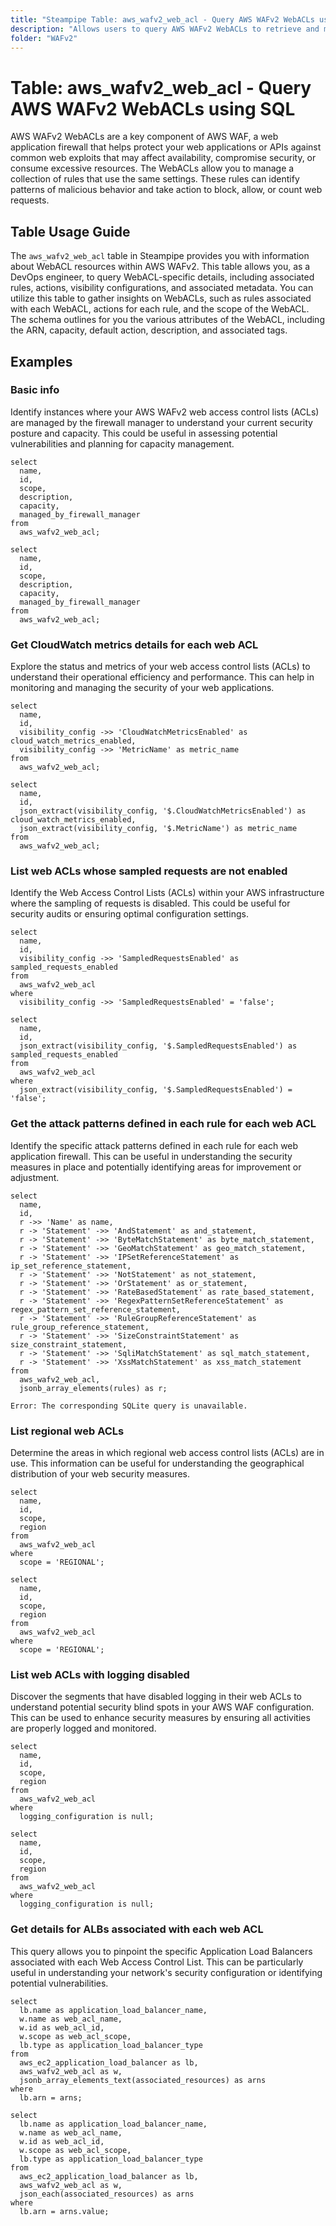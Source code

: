 ```yaml
---
title: "Steampipe Table: aws_wafv2_web_acl - Query AWS WAFv2 WebACLs using SQL"
description: "Allows users to query AWS WAFv2 WebACLs to retrieve and manage information about WebACL resources within AWS WAFv2."
folder: "WAFv2"
---
```


# Table: aws_wafv2_web_acl - Query AWS WAFv2 WebACLs using SQL

AWS WAFv2 WebACLs are a key component of AWS WAF, a web application firewall that helps protect your web applications or APIs against common web exploits that may affect availability, compromise security, or consume excessive resources. The WebACLs allow you to manage a collection of rules that use the same settings. These rules can identify patterns of malicious behavior and take action to block, allow, or count web requests.

## Table Usage Guide

The `aws_wafv2_web_acl` table in Steampipe provides you with information about WebACL resources within AWS WAFv2. This table allows you, as a DevOps engineer, to query WebACL-specific details, including associated rules, actions, visibility configurations, and associated metadata. You can utilize this table to gather insights on WebACLs, such as rules associated with each WebACL, actions for each rule, and the scope of the WebACL. The schema outlines for you the various attributes of the WebACL, including the ARN, capacity, default action, description, and associated tags.

## Examples

### Basic info
Identify instances where your AWS WAFv2 web access control lists (ACLs) are managed by the firewall manager to understand your current security posture and capacity. This could be useful in assessing potential vulnerabilities and planning for capacity management.

```sql+postgres
select
  name,
  id,
  scope,
  description,
  capacity,
  managed_by_firewall_manager
from
  aws_wafv2_web_acl;
```

```sql+sqlite
select
  name,
  id,
  scope,
  description,
  capacity,
  managed_by_firewall_manager
from
  aws_wafv2_web_acl;
```


### Get CloudWatch metrics details for each web ACL
Explore the status and metrics of your web access control lists (ACLs) to understand their operational efficiency and performance. This can help in monitoring and managing the security of your web applications.

```sql+postgres
select
  name,
  id,
  visibility_config ->> 'CloudWatchMetricsEnabled' as cloud_watch_metrics_enabled,
  visibility_config ->> 'MetricName' as metric_name
from
  aws_wafv2_web_acl;
```

```sql+sqlite
select
  name,
  id,
  json_extract(visibility_config, '$.CloudWatchMetricsEnabled') as cloud_watch_metrics_enabled,
  json_extract(visibility_config, '$.MetricName') as metric_name
from
  aws_wafv2_web_acl;
```


### List web ACLs whose sampled requests are not enabled
Identify the Web Access Control Lists (ACLs) within your AWS infrastructure where the sampling of requests is disabled. This could be useful for security audits or ensuring optimal configuration settings.

```sql+postgres
select
  name,
  id,
  visibility_config ->> 'SampledRequestsEnabled' as sampled_requests_enabled
from
  aws_wafv2_web_acl
where
  visibility_config ->> 'SampledRequestsEnabled' = 'false';
```

```sql+sqlite
select
  name,
  id,
  json_extract(visibility_config, '$.SampledRequestsEnabled') as sampled_requests_enabled
from
  aws_wafv2_web_acl
where
  json_extract(visibility_config, '$.SampledRequestsEnabled') = 'false';
```


### Get the attack patterns defined in each rule for each web ACL
Identify the specific attack patterns defined in each rule for each web application firewall. This can be useful in understanding the security measures in place and potentially identifying areas for improvement or adjustment.

```sql+postgres
select
  name,
  id,
  r ->> 'Name' as name,
  r -> 'Statement' ->> 'AndStatement' as and_statement,
  r -> 'Statement' ->> 'ByteMatchStatement' as byte_match_statement,
  r -> 'Statement' ->> 'GeoMatchStatement' as geo_match_statement,
  r -> 'Statement' ->> 'IPSetReferenceStatement' as ip_set_reference_statement,
  r -> 'Statement' ->> 'NotStatement' as not_statement,
  r -> 'Statement' ->> 'OrStatement' as or_statement,
  r -> 'Statement' ->> 'RateBasedStatement' as rate_based_statement,
  r -> 'Statement' ->> 'RegexPatternSetReferenceStatement' as regex_pattern_set_reference_statement,
  r -> 'Statement' ->> 'RuleGroupReferenceStatement' as rule_group_reference_statement,
  r -> 'Statement' ->> 'SizeConstraintStatement' as size_constraint_statement,
  r -> 'Statement' ->> 'SqliMatchStatement' as sql_match_statement,
  r -> 'Statement' ->> 'XssMatchStatement' as xss_match_statement
from
  aws_wafv2_web_acl,
  jsonb_array_elements(rules) as r;
```

```sql+sqlite
Error: The corresponding SQLite query is unavailable.
```


### List regional web ACLs
Determine the areas in which regional web access control lists (ACLs) are in use. This information can be useful for understanding the geographical distribution of your web security measures.

```sql+postgres
select
  name,
  id,
  scope,
  region
from
  aws_wafv2_web_acl
where
  scope = 'REGIONAL';
```

```sql+sqlite
select
  name,
  id,
  scope,
  region
from
  aws_wafv2_web_acl
where
  scope = 'REGIONAL';
```

### List web ACLs with logging disabled
Discover the segments that have disabled logging in their web ACLs to understand potential security blind spots in your AWS WAF configuration. This can be used to enhance security measures by ensuring all activities are properly logged and monitored.

```sql+postgres
select
  name,
  id,
  scope,
  region
from
  aws_wafv2_web_acl
where
  logging_configuration is null;
```

```sql+sqlite
select
  name,
  id,
  scope,
  region
from
  aws_wafv2_web_acl
where
  logging_configuration is null;
```

### Get details for ALBs associated with each web ACL
This query allows you to pinpoint the specific Application Load Balancers associated with each Web Access Control List. This can be particularly useful in understanding your network's security configuration or identifying potential vulnerabilities.

```sql+postgres
select
  lb.name as application_load_balancer_name,
  w.name as web_acl_name,
  w.id as web_acl_id,
  w.scope as web_acl_scope,
  lb.type as application_load_balancer_type
from
  aws_ec2_application_load_balancer as lb,
  aws_wafv2_web_acl as w,
  jsonb_array_elements_text(associated_resources) as arns
where
  lb.arn = arns;
```

```sql+sqlite
select
  lb.name as application_load_balancer_name,
  w.name as web_acl_name,
  w.id as web_acl_id,
  w.scope as web_acl_scope,
  lb.type as application_load_balancer_type
from
  aws_ec2_application_load_balancer as lb,
  aws_wafv2_web_acl as w,
  json_each(associated_resources) as arns
where
  lb.arn = arns.value;
```